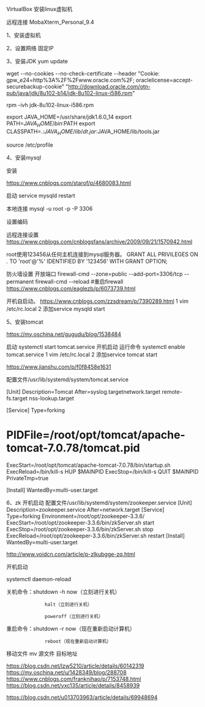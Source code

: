 VirtualBox 安装linux虚拟机

远程连接  MobaXterm_Personal_9.4

1、安装虚拟机

2、设置网络 固定IP

3、安装JDK
yum update

wget --no-cookies --no-check-certificate --header "Cookie: gpw_e24=http%3A%2F%2Fwww.oracle.com%2F; oraclelicense=accept-securebackup-cookie" "http://download.oracle.com/otn-pub/java/jdk/8u102-b14/jdk-8u102-linux-i586.rpm"

rpm -ivh jdk-8u102-linux-i586.rpm

export JAVA_HOME=/usr/share/jdk1.6.0_14
export PATH=$JAVA_HOME/bin:$PATH
export CLASSPATH=.:$JAVA_HOME/lib/dt.jar:$JAVA_HOME/lib/tools.jar


source /etc/profile 

4、安装mysql

安装

https://www.cnblogs.com/starof/p/4680083.html

启动
 service mysqld restart

本地连接
 mysql -u root -p  -P 3306

设置编码

远程连接设置
https://www.cnblogs.com/cnblogsfans/archive/2009/09/21/1570942.html

root使用123456从任何主机连接到mysql服务器。
GRANT ALL PRIVILEGES ON *.* TO 'root'@'%' IDENTIFIED BY '123456' WITH GRANT OPTION;


防火墙设置
开放端口 firewall-cmd --zone=public --add-port=3306/tcp --permanent
 firewall-cmd --reload #重启firewall
https://www.cnblogs.com/eaglezb/p/6073739.html


 开机自启动。
https://www.cnblogs.com/zzsdream/p/7390289.html
1 vim /etc/rc.local
2 添加service mysqld start





5、安装tomcat

https://my.oschina.net/gugudu/blog/1538484

启动
systemctl start tomcat.service
开机启动
运行命令 systemctl enable tomcat.service
1 vim /etc/rc.local
2 添加service tomcat start

https://www.jianshu.com/p/f0f8458e1631



配置文件/usr/lib/systemd/system/tomcat.service

[Unit]
Description=Tomcat
After=syslog.targetnetwork.target remote-fs.target nss-lookup.target

[Service]
Type=forking
# PIDFile=/root/opt/tomcat/apache-tomcat-7.0.78/tomcat.pid
ExecStart=/root/opt/tomcat/apache-tomcat-7.0.78/bin/startup.sh
ExecReload=/bin/kill-s HUP $MAINPID
ExecStop=/bin/kill-s QUIT $MAINPID
PrivateTmp=true

[Install]
WantedBy=multi-user.target





6、zk
开机启动
配置文件/usr/lib/systemd/system/zookeeper.service
[Unit]
Description=zookeeper.service
After=network.target
[Service]
Type=forking
Environment=/root/opt/zookeeper-3.3.6/
ExecStart=/root/opt/zookeeper-3.3.6/bin/zkServer.sh start
ExecStop=/root/opt/zookeeper-3.3.6/bin/zkServer.sh stop
ExecReload=/root/opt/zookeeper-3.3.6/bin/zkServer.sh restart
[Install]
WantedBy=multi-user.target



http://www.voidcn.com/article/p-zlkubgge-zq.html








开机启动

systemctl daemon-reload




关机命令：shutdown -h now（立刻进行关机）

                  halt（立刻进行关机）

                  poweroff（立刻进行关机）

重启命令：shutdown -r now（现在重新启动计算机）

                  reboot（现在重新启动计算机）



移动文件 mv  源文件  目标地址


https://blog.csdn.net/lzw5210/article/details/60142319
https://my.oschina.net/u/1428349/blog/288708
https://www.cnblogs.com/franknihao/p/7153748.html
https://blog.csdn.net/yxc135/article/details/8458939

https://blog.csdn.net/u013703963/article/details/69948694